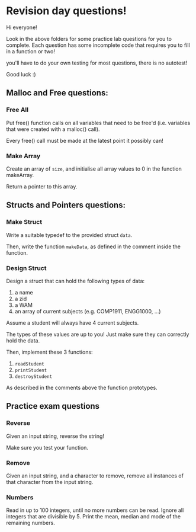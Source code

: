 # Revision day questions!

Hi everyone!

Look in the above folders for some practice lab questions for you to complete. Each question has some incomplete code that requires you to fill in a function or two!

you'll have to do your own testing for most questions, there is no autotest!

Good luck :)

## Malloc and Free questions:

### Free All

Put free() function calls on all variables that need to be free'd (i.e. variables that were created with a malloc() call).

Every free() call must be made at the latest point it possibly can!

### Make Array

Create an array of `size`, and initialise all array values to 0 in the function makeArray.

Return a pointer to this array.

## Structs and Pointers questions:

### Make Struct 

Write a suitable typedef to the provided struct `data`.

Then, write the function `makeData`, as defined in the comment inside the function.

### Design Struct

Design a struct that can hold the following types of data:

1. a name
2. a zid
3. a WAM
4. an array of current subjects (e.g. COMP1911, ENGG1000, ...)

Assume a student will always have 4 current subjects.

The types of these values are up to you! Just make sure they can correctly hold the data.

Then, implement these 3 functions:
1. `readStudent`
2. `printStudent`
3. `destroyStudent`

As described in the comments above the function prototypes.

## Practice exam questions

### Reverse

Given an input string, reverse the string!

Make sure you test your function.

### Remove

Given an input string, and a character to remove, remove all instances of that character from the input string.

### Numbers

Read in up to 100 integers, until no more numbers can be read. Ignore all integers that are divisible by 5. Print the mean, median and mode of the remaining numbers.

